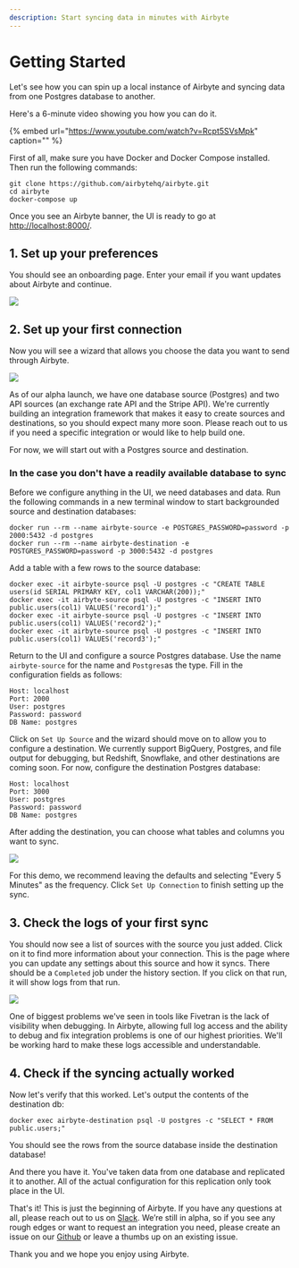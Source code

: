 ```yaml
---
description: Start syncing data in minutes with Airbyte
---
```


# Getting Started

Let's see how you can spin up a local instance of Airbyte and syncing data from one Postgres database to another.

Here's a 6-minute video showing you how you can do it.

{% embed url="https://www.youtube.com/watch?v=Rcpt5SVsMpk" caption="" %}

First of all, make sure you have Docker and Docker Compose installed. Then run the following commands:

```text
git clone https://github.com/airbytehq/airbyte.git
cd airbyte
docker-compose up
```

Once you see an Airbyte banner, the UI is ready to go at [http://localhost:8000/](http://localhost:8000/).

## 1. Set up your preferences

You should see an onboarding page. Enter your email if you want updates about Airbyte and continue.

![](.gitbook/assets/01_set-up-preferences%20%282%29.png)

## 2. Set up your first connection

Now you will see a wizard that allows you choose the data you want to send through Airbyte.

![](.gitbook/assets/02_set-up-sources%20%282%29.png)

As of our alpha launch, we have one database source \(Postgres\) and two API sources \(an exchange rate API and the Stripe API\). We're currently building an integration framework that makes it easy to create sources and destinations, so you should expect many more soon. Please reach out to us if you need a specific integration or would like to help build one.

For now, we will start out with a Postgres source and destination.

### In the case you don't have a readily available database to sync

Before we configure anything in the UI, we need databases and data. Run the following commands in a new terminal window to start backgrounded source and destination databases:

```text
docker run --rm --name airbyte-source -e POSTGRES_PASSWORD=password -p 2000:5432 -d postgres
docker run --rm --name airbyte-destination -e POSTGRES_PASSWORD=password -p 3000:5432 -d postgres
```

Add a table with a few rows to the source database:

```text
docker exec -it airbyte-source psql -U postgres -c "CREATE TABLE users(id SERIAL PRIMARY KEY, col1 VARCHAR(200));"
docker exec -it airbyte-source psql -U postgres -c "INSERT INTO public.users(col1) VALUES('record1');"
docker exec -it airbyte-source psql -U postgres -c "INSERT INTO public.users(col1) VALUES('record2');"
docker exec -it airbyte-source psql -U postgres -c "INSERT INTO public.users(col1) VALUES('record3');"
```

Return to the UI and configure a source Postgres database. Use the name `airbyte-source` for the name and `Postgres`as the type. Fill in the configuration fields as follows:

```text
Host: localhost
Port: 2000
User: postgres
Password: password
DB Name: postgres
```

Click on `Set Up Source` and the wizard should move on to allow you to configure a destination. We currently support BigQuery, Postgres, and file output for debugging, but Redshift, Snowflake, and other destinations are coming soon. For now, configure the destination Postgres database:

```text
Host: localhost
Port: 3000
User: postgres
Password: password
DB Name: postgres
```

After adding the destination, you can choose what tables and columns you want to sync.

![](.gitbook/assets/03_set-up-connection%20%282%29.png)

For this demo, we recommend leaving the defaults and selecting "Every 5 Minutes" as the frequency. Click `Set Up Connection` to finish setting up the sync.

## 3. Check the logs of your first sync

You should now see a list of sources with the source you just added. Click on it to find more information about your connection. This is the page where you can update any settings about this source and how it syncs. There should be a `Completed` job under the history section. If you click on that run, it will show logs from that run.

![](.gitbook/assets/04_source-details%20%283%29.png)

One of biggest problems we've seen in tools like Fivetran is the lack of visibility when debugging. In Airbyte, allowing full log access and the ability to debug and fix integration problems is one of our highest priorities. We'll be working hard to make these logs accessible and understandable.

## 4. Check if the syncing actually worked

Now let's verify that this worked. Let's output the contents of the destination db:

```text
docker exec airbyte-destination psql -U postgres -c "SELECT * FROM public.users;"
```

You should see the rows from the source database inside the destination database!

And there you have it. You've taken data from one database and replicated it to another. All of the actual configuration for this replication only took place in the UI.

That's it! This is just the beginning of Airbyte. If you have any questions at all, please reach out to us on [Slack](https://slack.airbyte.io/). We’re still in alpha, so if you see any rough edges or want to request an integration you need, please create an issue on our [Github](https://github.com/airbytehq/airbyte) or leave a thumbs up on an existing issue.

Thank you and we hope you enjoy using Airbyte.

